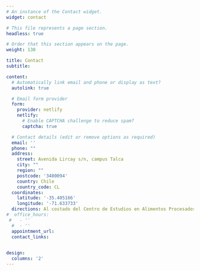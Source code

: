 ```yaml
---
# An instance of the Contact widget.
widget: contact

# This file represents a page section.
headless: true

# Order that this section appears on the page.
weight: 130

title: Contact
subtitle:

content:
  # Automatically link email and phone or display as text?
  autolink: true

  # Email form provider
  form:
    provider: netlify
    netlify:
      # Enable CAPTCHA challenge to reduce spam?
      captcha: true

  # Contact details (edit or remove options as required)
  email: ''
  phone: ""
  address:
    street: Avenida Lircay s/n, campus Talca
    city: ""
    region: ""
    postcode: '3480094'
    country: Chile
    country_code: CL
  coordinates:
    latitude: '-35.405166'
    longitude: '-71.633733'
  directions: Al costado del Centro de Estudios en Alimentos Procesados (CEAP)
#  office_hours:
 #   - ''
  #  - ''
  appointment_url:
  contact_links:
  

design:
  columns: '2'
---
```

